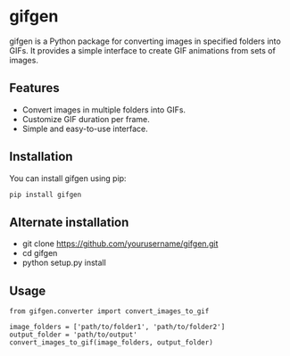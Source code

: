 # gifgen

gifgen is a Python package for converting images in specified folders into GIFs. It provides a simple interface to create GIF animations from sets of images.

## Features

- Convert images in multiple folders into GIFs.
- Customize GIF duration per frame.
- Simple and easy-to-use interface.

## Installation

You can install gifgen using pip:

```bash
pip install gifgen
```
## Alternate installation
- git clone https://github.com/yourusername/gifgen.git
- cd gifgen
- python setup.py install

## Usage
```
from gifgen.converter import convert_images_to_gif

image_folders = ['path/to/folder1', 'path/to/folder2']
output_folder = 'path/to/output'
convert_images_to_gif(image_folders, output_folder)
```




